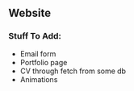 ## Website

### Stuff To Add:

* Email form 
* Portfolio page
* CV through fetch from some db
* Animations

